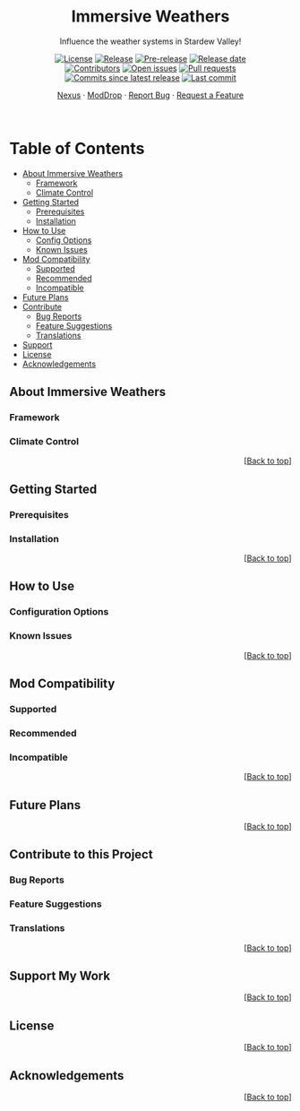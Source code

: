 <div align="center">

# Immersive Weathers <a id="return-to-top"></a>

Influence the weather systems in Stardew Valley!

<!--Badges-->
[![License][license-shield]][license-link]
[![Release][release-shield]][release-link]
[![Pre-release][pre-release-shield]][release-link]
[![Release date][release-date-shield]][release-link]
<br>
[![Contributors][contributors-shield]][contributors-link]
[![Open issues][issues-shield]][issues-link]
[![Pull requests][pulls-shield]][pulls-link]
[![Commits since latest release][commits-shield]][commits-link]
[![Last commit][last-commit-shield]][commits-link]

<!--Links-->
[Nexus][nexus-link]
 &#183; 
[ModDrop][moddrop-link]
 &#183; 
[Report Bug][bugs-link]
 &#183; 
[Request a Feature][request-features-link]

</div>

<br>

<!--Table of Contents-->
# Table of Contents
- [About Immersive Weathers](#about)
	- [Framework](#about-framework)
	- [Climate Control](#about-climate-control)
- [Getting Started](#getting-started)
	- [Prerequisites](#prerequisites)
	- [Installation](#installation)
- [How to Use](#usage)
	- [Config Options](#config)
	- [Known Issues](#issues)
- [Mod Compatibility](#compatibility)
	- [Supported](#supported)
	- [Recommended](#recommended)
	- [Incompatible](#incompatible)
- [Future Plans](#future)
- [Contribute](#contribute)
	- [Bug Reports](#bugs)
	- [Feature Suggestions](#suggestions)
	- [Translations](#translations)
- [Support](#support)
- [License](#license)
- [Acknowledgements](#acknowledgements)

<!--About the Mods-->
## About Immersive Weathers <a id="about"></a>

<!--Framework-->
### Framework <a id="about-framework"></a>

<!--Climate Control-->
### Climate Control <a id="about-climate-control"></a>

<div align="right">

[[Back to top](#return-to-top)]

</div>

<!--Getting Started-->
## Getting Started <a id="getting-started"></a>

<!--Prerequisites-->
### Prerequisites <a id="prerequisites"></a>

<!--Installation-->
### Installation <a id="installation"></a>

<div align="right">

[[Back to top](#return-to-top)]

</div>

<!--How to Use-->
## How to Use <a id="usage"></a>

<!--Config Options-->
### Configuration Options <a id="config"></a>

<!--Known Issues-->
### Known Issues <a id="issues"></a>

<div align="right">

[[Back to top](#return-to-top)]

</div>

<!--Mod Compatibility-->
## Mod Compatibility <a id="compatibility"></a>

<!--Supported-->
### Supported <a id="supported"></a>

<!--Recommended-->
### Recommended <a id="recommended"></a>

<!--Incompatible-->
### Incompatible <a id="incompatible"></a>

<div align="right">

[[Back to top](#return-to-top)]

</div>

<!--Future Plans-->
## Future Plans <a id="future"></a>

<div align="right">

[[Back to top](#return-to-top)]

</div>

<!--Contributing-->
## Contribute to this Project <a id="contribute"></a>

<!--Bug Reports-->
### Bug Reports <a id="bugs"></a>

<!--Feature Suggestions-->
### Feature Suggestions <a id="suggestions"></a>

<!--Translations-->
### Translations <a id="translations"></a>

<div align="right">

[[Back to top](#return-to-top)]

</div>

<!--Support-->
## Support My Work <a id="support"></a>

<div align="right">

[[Back to top](#return-to-top)]

</div>

<!--License-->
## License <a id="license"></a>

<div align="right">

[[Back to top](#return-to-top)]

</div>

<!--Acknowledgements-->
## Acknowledgements <a id="acknowledgements"></a>

<div align="right">

[[Back to top](#return-to-top)]

</div>

<!--Markdown Links, Images and Abbreviations-->
<!--
REFERENCES FOR INSPIRATION LAYOUTS
[best-readme]: https://github.com/othneildrew/Best-README-Template
[awesome-readme]: https://github.com/Louis3797/awesome-readme-template
[readme-article]: https://www.freecodecamp.org/news/how-to-write-a-good-readme-file/
[translation-table]: https://github.com/Pathoschild/StardewMods/#translating-the-mods
[translation-script]: https://gist.github.com/Pathoschild/040ff6c8dc863ed2a7a828aa04447033
-->

<!--Shields-->
[license-shield]: <https://img.shields.io/github/license/ImaanBontle/SDV-immersive-weathers>
[license-link]: <https://github.com/ImaanBontle/SDV-immersive-weathers/blob/main/LICENSE> "License"
[release-shield]: <https://img.shields.io/github/v/release/ImaanBontle/SDV-immersive-weathers>
[release-link]: <https://github.com/ImaanBontle/SDV-immersive-weathers/releases> "Latest releases"
[pre-release-shield]: <https://img.shields.io/github/v/release/ImaanBontle/SDV-immersive-weathers?include_prereleases&label=pre-release>
[release-date-shield]: <https://img.shields.io/github/release-date/ImaanBontle/SDV-immersive-weathers>
[contributors-shield]: <https://img.shields.io/github/contributors/ImaanBontle/SDV-immersive-weathers>
[contributors-link]: <https://github.com/ImaanBontle/SDV-immersive-weathers/graphs/contributors> "Contributors"
[commits-shield]: <https://img.shields.io/github/commits-since/ImaanBontle/SDV-immersive-weathers/latest?include_prereleases>
[commits-link]: <https://github.com/ImaanBontle/SDV-immersive-weathers/commits> "Commit history"
[issues-shield]: <https://img.shields.io/github/issues-raw/ImaanBontle/SDV-immersive-weathers>
[issues-link]: <https://github.com/ImaanBontle/SDV-immersive-weathers/issues> "Open issues"
[pulls-shield]: <https://img.shields.io/github/issues-pr/ImaanBontle/SDV-immersive-weathers>
[pulls-link]: <https://github.com/ImaanBontle/SDV-immersive-weathers/pulls> "Open pull requests"
[last-commit-shield]: <https://img.shields.io/github/last-commit/ImaanBontle/SDV-immersive-weathers>

<!--Repo Links-->
[nexus-link]: <https://www.nexusmods.com/stardewvalley/mods/14658> "NexusMods"
[moddrop-link]: <> "ModDrop"
[bugs-link]: <https://github.com/ImaanBontle/SDV-immersive-weathers/issues/new?assignees=ImaanBontle&labels=bug&template=bug_report.md&title=%5BBUG%5D%3A+> "Report a bug/problem"
[request-features-link]: <https://github.com/ImaanBontle/SDV-immersive-weathers/issues/new?assignees=ImaanBontle&labels=enhancement&template=feature_request.md&title=%5BFEATURE%5D%3A+> "Request a new feature"

<!--
# Immersive Weathers
Framework for influencing Stardew Valley's weather systems.

This is still an early test build with minimal functionality. Most features are not yet implemented.

-->